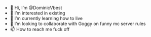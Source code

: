 - 👋 Hi, I’m @DominicVbest
- 👀 I’m interested in existing
- 🌱 I’m currently learning how to live
- 💞️ I’m looking to collaborate with Goggy on funny mc server rules
- 📫 How to reach me fuck off
